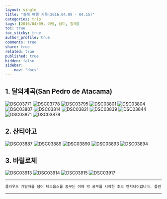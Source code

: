 ```yaml
---
layout: single
title: "칠레 여행 기록(2016.04.09 - 04.15)"
categories: trip
tags: [2016/04/09, 여행, 남미, 칠레]
toc: true
toc_sticky: true
author_profile: true
comments: true
share: true
related: true
published: true
hidden: false
sidebar: 
    nav: "docs"
---
```


## 1. 달의계곡(San Pedro de Atacama)

![DSC03771](https://user-images.githubusercontent.com/124491456/226155896-4c465a0f-5fd2-4c26-96b3-fda5f5fef9e3.JPG)
![DSC03778](https://user-images.githubusercontent.com/124491456/226155899-26c51baa-2623-4c6c-b7b3-a5c7e53da9b4.JPG)
![DSC03795](https://user-images.githubusercontent.com/124491456/226155905-60b9c9a1-a774-4bd3-8a5e-7d98753ef58a.JPG)
![DSC03801](https://user-images.githubusercontent.com/124491456/226155909-3a408a5c-1cbe-4d67-b735-0a9b587a20ed.JPG)
![DSC03804](https://user-images.githubusercontent.com/124491456/226155912-3597a2a2-acec-43f5-8281-84ce6cdda291.JPG)
![DSC03807](https://user-images.githubusercontent.com/124491456/226155925-91df705d-c905-4fc3-a90e-a61c7cb52a25.JPG)
![DSC03814](https://user-images.githubusercontent.com/124491456/226155929-d0a2cd85-a487-4266-b512-39e6dc4dd4a2.JPG)
![DSC03821](https://user-images.githubusercontent.com/124491456/226155935-cd997be4-e5f0-4008-9850-a6c2fbf68691.JPG)
![DSC03839](https://user-images.githubusercontent.com/124491456/226155938-cf9f78b3-4246-4e7f-931f-3c57e05a2278.JPG)
![DSC03844](https://user-images.githubusercontent.com/124491456/226155942-5389335e-66bb-4c01-b969-785ece3fc5ba.JPG)
![DSC03871](https://user-images.githubusercontent.com/124491456/226155953-ea7efbff-527b-4d9c-9856-d2116aeabb97.JPG)
![DSC03879](https://user-images.githubusercontent.com/124491456/226155956-fb31f631-ca5a-498e-ae10-5441bb0b3668.JPG)

## 2. 산티아고

![DSC03887](https://user-images.githubusercontent.com/124491456/227660462-3c12570c-c5e6-4986-b535-8ca805b3e8d0.JPG)
![DSC03889](https://user-images.githubusercontent.com/124491456/227660465-317b26b5-1c8b-4c8e-a53b-37ad38314e56.JPG)
![DSC03890](https://user-images.githubusercontent.com/124491456/227660472-1bd2002f-c41b-468a-b59a-b98cda775e2f.JPG)
![DSC03893](https://user-images.githubusercontent.com/124491456/227660479-a2ada36e-4ab5-479a-9c26-227155afcb7a.JPG)
![DSC03894](https://user-images.githubusercontent.com/124491456/227660482-731c2bba-662b-4556-a0a9-7652488768ac.JPG)

## 3. 바릴로체

![DSC03913](https://user-images.githubusercontent.com/124491456/227660614-a9bd4b71-d402-4920-b93f-9397f352bcd9.JPG)
![DSC03914](https://user-images.githubusercontent.com/124491456/227660616-4c0eba8b-9e30-4086-ab15-d8014df2b664.JPG)
![DSC03915](https://user-images.githubusercontent.com/124491456/227660620-cf829c16-f68f-443a-b6b9-be3bcd58f7c9.JPG)
![DSC03917](https://user-images.githubusercontent.com/124491456/227660624-f8155b1a-5519-4cff-85e1-a718e67d9115.JPG)

---

```bash
클라우드 개발자를 넘어 데브옵스를 꿈꾸는 이제 막 공부를 시작한 초보 엔지니어입니다. 틀린 점이 있으면 친절하게 댓글 부탁드립니다. :)
```

---

